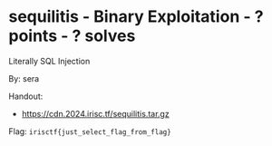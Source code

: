 # sequilitis - Binary Exploitation - ? points - ? solves

Literally SQL Injection

By: sera

Handout:
- https://cdn.2024.irisc.tf/sequilitis.tar.gz

Flag: `irisctf{just_select_flag_from_flag}`
